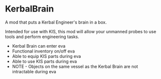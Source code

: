 KerbalBrain
==========

A mod that puts a Kerbal Engineer's brain in a box.

Intended for use with KIS, this mod will allow your unmanned probes to use tools and perform engineering tasks.

- Kerbal Brain can enter eva
- Functional inventory on/off eva
- Able to equip KIS parts during eva
- Able to use KIS parts during eva
- NOTE - Objects on the same vessel as the Kerbal Brain are not intractable during eva